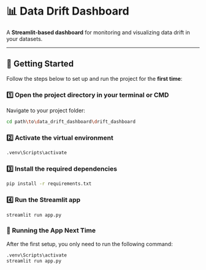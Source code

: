 # 📊 Data Drift Dashboard

A **Streamlit-based dashboard** for monitoring and visualizing data drift in your datasets.

---

## 🚀 Getting Started

Follow the steps below to set up and run the project for the **first time**:

### 1️⃣ Open the project directory in your terminal or CMD
Navigate to your project folder:
```bash
cd path\to\data_drift_dashboard\drift_dashboard
```
### 2️⃣ Activate the virtual environment
```bash
.venv\Scripts\activate
```
### 3️⃣ Install the required dependencies
```bash
pip install -r requirements.txt
```
### 4️⃣ Run the Streamlit app
```bash
streamlit run app.py
```
### 🔁 Running the App Next Time
After the first setup, you only need to run the following command:
```bash
.venv\Scripts\activate
streamlit run app.py
```
